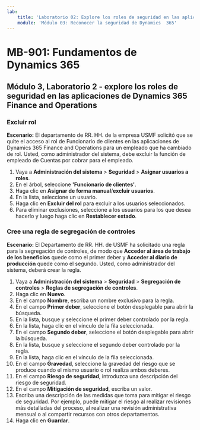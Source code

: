 ```yaml
---
lab:
    title: 'Laboratorio 02: Explore los roles de seguridad en las aplicaciones de Dynamics 365 Finance and Operations'
    module: 'Módulo 03: Reconocer la seguridad de Dynamics  365'
---
```


# MB-901: Fundamentos de Dynamics 365
## Módulo 3, Laboratorio 2 - explore los roles de seguridad en las aplicaciones de Dynamics 365 Finance and Operations

### Excluir rol

**Escenario:** El departamento de RR. HH. de la empresa USMF solicitó que se quite el acceso al rol de Funcionario de clientes en las aplicaciones de Dynamics 365 Finance and Operations para un empleado que ha cambiado de rol. Usted, como administrador del sistema, debe excluir la función de empleado de Cuentas por cobrar para el empleado.

1. Vaya a **Administración del sistema** > **Seguridad** > **Asignar usuarios a roles**.
1. En el árbol, seleccione **'Funcionario de clientes'**.
1. Haga clic en **Asignar de forma manual**/**excluir usuarios**.
1. En la lista, seleccione un usuario.
1. Haga clic en **Excluir del rol** para excluir a los usuarios seleccionados.
1. Para eliminar exclusiones, seleccione a los usuarios para los que desea hacerlo y luego haga clic en **Restablecer estado**. 

### Cree una regla de segregación de controles

**Escenario:** El Departamento de RR. HH. de USMF ha solicitado una regla para la segregación de controles, de modo que **Acceder al área de trabajo de los beneficios** quede como el primer deber y **Acceder al diario de producción** quede como el segundo. Usted, como administrador del sistema, deberá crear la regla.

1. Vaya a **Administración del sistema** > **Seguridad** > **Segregación de controles** > **Reglas de segregación de controles**.
1. Haga clic en **Nuevo**.
1. En el campo **Nombre**, escriba un nombre exclusivo para la regla.
1. En el campo **Primer deber**, seleccione el botón desplegable para abrir la búsqueda.
1. En la lista, busque y seleccione el primer deber controlado por la regla.
1. En la lista, haga clic en el vínculo de la fila seleccionada.
1. En el campo **Segundo deber**, seleccione el botón desplegable para abrir la búsqueda.
1. En la lista, busque y seleccione el segundo deber controlado por la regla.
1. En la lista, haga clic en el vínculo de la fila seleccionada.
1. En el campo **Gravedad**, seleccione la gravedad del riesgo que se produce cuando el mismo usuario o rol realiza ambos deberes.
1. En el campo **Riesgo de seguridad**, introduzca una descripción del riesgo de seguridad.
1. En el campo **Mitigación de seguridad**, escriba un valor.
1. Escriba una descripción de las medidas que toma para mitigar el riesgo de seguridad. 
Por ejemplo, puede mitigar el riesgo al realizar revisiones más detalladas del proceso, al realizar una revisión administrativa mensual o al compartir recursos con otros departamentos.
1. Haga clic en **Guardar**.
